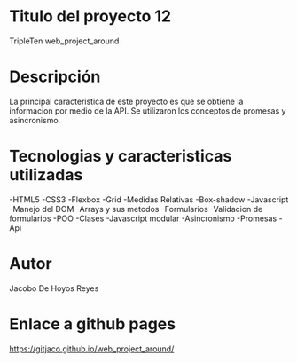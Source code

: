 # Titulo del proyecto 12

TripleTen web_project_around

# Descripción

La principal caracteristica de este proyecto es que se obtiene la informacion por medio
de la API. Se utilizaron los conceptos de promesas y asincronismo.

# Tecnologias y caracteristicas utilizadas

-HTML5
-CSS3
-Flexbox
-Grid
-Medidas Relativas
-Box-shadow
-Javascript
-Manejo del DOM
-Arrays y sus metodos
-Formularios
-Validacion de formularios
-POO
-Clases
-Javascript modular
-Asincronismo
-Promesas
-Api

# Autor

Jacobo De Hoyos Reyes

# Enlace a github pages

https://gitjaco.github.io/web_project_around/
